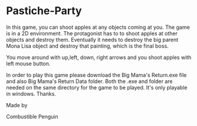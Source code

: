 Pastiche-Party
==============

In this game, you can shoot apples at any objects coming at you. The game is in a 2D environment. The protagonist has to 
to shoot apples at other objects and destroy them. Eventually it needs to destroy the big parent Mona Lisa object
and destroy that painting, which is the final boss.

You move around with up,left, down, right arrows and you shoot apples with left mouse button.

In order to play this game please download the Big Mama's Return.exe file and also Big Mama's Return Data folder. Both the .exe and folder are needed on the same directory for the game to be played. It's only playable in windows. Thanks.

Made by

Combustible Penguin
